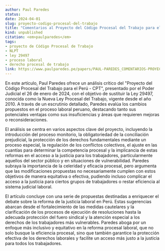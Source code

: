 ```yaml
---
author: Paul Paredes
status: 
date: 2024-04-01
slug: proyecto-codigo-procesal-del-trabajo
title: "Comentarios al Proyecto del Código Procesal del Trabajo para el Perú - CPT"
kind: unpublished
citation: <em>paulparedes</em>
tags:
- proyecto de Código Procesal de Trabajo
- NLPT
- ley 29497
- proceso laboral
- derecho procesal de trabajo
link: https://www.paulparedes.pe/papers/PAUL-PAREDES_COMENTARIOS-PROYECTO-CPT.pdf
---
```


En este artículo, Paul Paredes ofrece un análisis crítico del "Proyecto del Código Procesal del Trabajo para el Perú - CPT", presentado por el Poder Judicial el 26 de enero de 2024, con el objetivo de sustituir la Ley 29497, conocida como la Nueva Ley Procesal del Trabajo, vigente desde el año 2010. A través de un escrutinio detallado, Paredes evalúa los cambios propuestos en el proceso laboral peruano, destacando tanto sus potenciales ventajas como sus insuficiencias y áreas que requieren mejoras o reconsideraciones.

El análisis se centra en varios aspectos clave del proyecto, incluyendo la introducción del proceso monitorio, la obligatoriedad de la conciliación prejudicial, la protección de los derechos fundamentales mediante un proceso especial, la regulación de los conflictos colectivos, el ajuste en las cuantías para determinar la competencia procesal y la implicancia de estas reformas en el acceso a la justicia para los trabajadores, particularmente aquellos del sector público y en situaciones de vulnerabilidad. Paredes subraya la importancia de la celeridad y eficacia procesal, pero argumenta que las modificaciones propuestas no necesariamente cumplen con estos objetivos de manera equitativa o efectiva, pudiendo incluso complicar el acceso a la justicia para ciertos grupos de trabajadores o restar eficiencia al sistema judicial laboral.

El artículo concluye con una serie de propuestas destinadas a enriquecer el debate sobre la reforma de la justicia laboral en Perú. Estas sugerencias abarcan desde el fortalecimiento de las medidas cautelares y la clarificación de los procesos de ejecución de resoluciones hasta la adecuada protección del fuero sindical y la atención especial a los derechos de los trabajadores más vulnerables. Paredes aboga por un enfoque más inclusivo y equitativo en la reforma procesal laboral, que no solo busque la eficiencia procesal, sino que también garantice la protección efectiva de los derechos laborales y facilite un acceso más justo a la justicia para todos los trabajadores.
